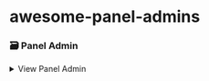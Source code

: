 # awesome-panel-admins
### 🗃️ Panel Admin

<details>
<summary>View Panel Admin</summary>

#### CSS

- [Bootsrap](databases/mysql.sh)

#### JavaScript

- [Vue.js](databases/redis.sh)
- [Angular.js](databases/redis.sh)
- [React.js](databases/redis.sh)
- [Redis](databases/redis.sh)

#### PHP

- [Laravel](databases/redis.sh)

</details>

